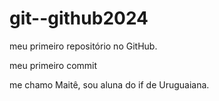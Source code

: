 # git--github2024
meu primeiro repositório no GitHub.

meu primeiro commit

me chamo Maitê, sou aluna do if de Uruguaiana.
